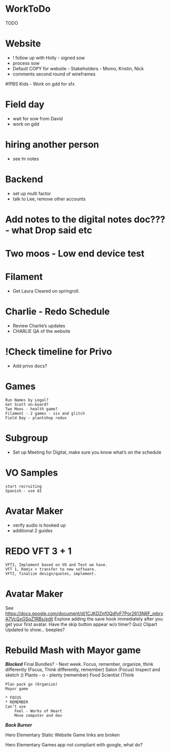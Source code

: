 # WorkToDo

TODO 

# Website
* ! follow up with Holly - signed sow
* process sow
* Default COPY for website - Stakeholders - Momo, Kristin, Nick
* comments second round of wireframes 

#!PBS Kids - Work on gdd for sfx

# Field day
* wait for sow from David
* work on gdd

# hiring another person
* see hr notes

# Backend
* set up multi factor
* talk to Lee, remove other accounts 

# Add notes to the digital notes doc??? - what Drop said etc

# Two moos - Low end device test

# Filament
* Get Laura Cleared on springroll.

# Charlie - Redo Schedule
* Review Charlie’s updates
* CHARLIE QA of the website

# !Check timeline for Privo
* Add privo docs?

# Games
	Run Names by Legal?
	Get Scott on-board?
	Two Moos - health game?
	Filament - 2 games - six and glitch
	Field Day - plantshop redux

# Subgroup
* Set up Meeting for Digital, make sure you know what’s on the schedule

# VO 	Samples
    start recruiting 
    Spanish	- use AI

# Avatar Maker
* verify audio is hooked up
* additional 2 guides

# REDO VFT 3 + 1
	VFT3, Implement based on VO and Text we have.
	VFT 1, Remix + transfer to new software.
	VFT2, finalize design/quotes, implement.

# Avatar Maker 	
See https://docs.google.com/document/d/1CJKDZnf0QdfvF7Por2613N6F_mbrvA7VcQxGSqZ1RBs/edit 
	Explore adding the save hook immediately after you get your first avatar. 
	Have the skip button appear w/o timer?
	Quiz Clipart Updated to show… beeples? 

# Rebuild Mash with Mayor game

***Blocked***
Final Bundles? - Next week.
	Focus, remember, organize, think differently 
		(Focus, Think differently, remember)
	Salon (Focus)
	Inspect and sketch ()
	Plants - o - plenty (remember)
	Food Scientist (Think

	Plan pack go (Organize)
	Mayor game

	* FOCUS
	* REMEMBER
	Can’t use 
		Feel - Works of Heart
		Move computer and dev


***Back Burner***

Hero Elementary Static Website
	Game links are broken

Hero Elementary Games app
	not compliant with google, what do?
